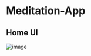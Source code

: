 # Meditation-App

## Home UI
![image](https://user-images.githubusercontent.com/62868878/126267631-e9ca3238-8366-4453-ad61-9beb2a7af8f2.png)
